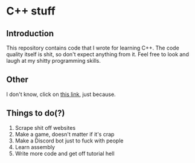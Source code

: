 # C++ stuff

## Introduction
This repository contains code that I wrote for learning C++. The code quality itself is shit, so don't expect anything from it. Feel free to look and laugh at my shitty programming skills.

## Other
I don't know, click on [this link](https://www.youtube.com/watch?v=MAlSjtxy5ak), just because.

## Things to do(?)
1. Scrape shit off websites
2. Make a game, doesn't matter if it's crap
3. Make a Discord bot just to fuck with people
4. Learn assembly
5. Write more code and get off tutorial hell